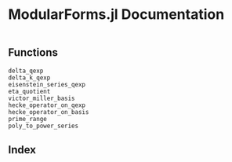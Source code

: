 # ModularForms.jl Documentation

```@contents
```

## Functions

```@docs
delta_qexp
delta_k_qexp
eisenstein_series_qexp
eta_quotient
victor_miller_basis
hecke_operator_on_qexp
hecke_operator_on_basis
prime_range
poly_to_power_series
```

## Index

```@index
```
